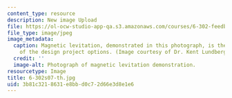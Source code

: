 ```yaml
---
content_type: resource
description: New image Upload
file: https://ol-ocw-studio-app-qa.s3.amazonaws.com/courses/6-302-feedback-systems-spring-2007/3b81c3218631e8bbd0c72d66e3d8e1e6_6-302s07-th.jpg
file_type: image/jpeg
image_metadata:
  caption: Magnetic levitation, demonstrated in this photograph, is the topic of one
    of the design project options. (Image courtesy of Dr. Kent Lundberg.)
  credit: ''
  image-alt: Photograph of magnetic levitation demonstration.
resourcetype: Image
title: 6-302s07-th.jpg
uid: 3b81c321-8631-e8bb-d0c7-2d66e3d8e1e6
---
```

